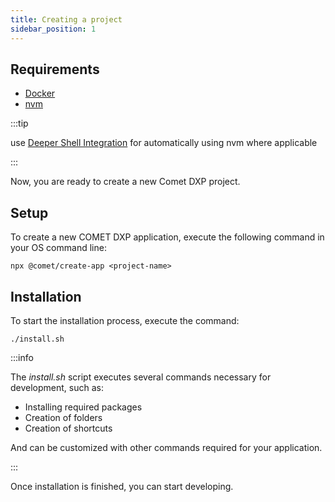 ```yaml
---
title: Creating a project
sidebar_position: 1
---
```


## Requirements

-   [Docker](https://www.docker.com/products/docker-desktop)
-   [nvm](https://github.com/nvm-sh/nvm#installing-and-updating)

:::tip

use [Deeper Shell Integration](https://github.com/nvm-sh/nvm#deeper-shell-integration) for automatically using nvm where
applicable

:::

Now, you are ready to create a new Comet DXP project.

## Setup

To create a new COMET DXP application, execute the following command in your OS command line:

`npx @comet/create-app <project-name>`

## Installation

To start the installation process, execute the command:

`./install.sh`

:::info

The _install.sh_ script executes several commands necessary for development, such as:

-   Installing required packages
-   Creation of folders
-   Creation of shortcuts

And can be customized with other commands required for your application.

:::

Once installation is finished, you can start developing.
